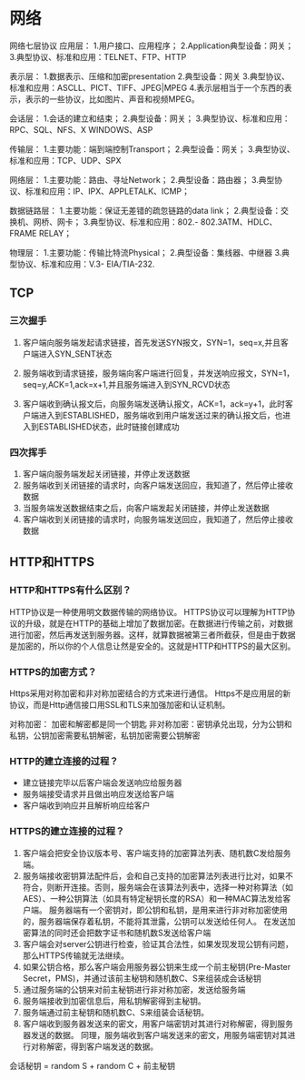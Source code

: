 #  网络

网络七层协议
应用层：
1.用户接口、应用程序；
2.Application典型设备：网关；
3.典型协议、标准和应用：TELNET、FTP、HTTP

表示层：
1.数据表示、压缩和加密presentation
2.典型设备：网关
3.典型协议、标准和应用：ASCLL、PICT、TIFF、JPEG|MPEG
4.表示层相当于一个东西的表示，表示的一些协议，比如图片、声音和视频MPEG。

会话层：
1.会话的建立和结束；
2.典型设备：网关；
3.典型协议、标准和应用：RPC、SQL、NFS、X WINDOWS、ASP

传输层：
1.主要功能：端到端控制Transport；
2.典型设备：网关；
3.典型协议、标准和应用：TCP、UDP、SPX

网络层：
1.主要功能：路由、寻址Network；
2.典型设备：路由器；
3.典型协议、标准和应用：IP、IPX、APPLETALK、ICMP；

数据链路层：
1.主要功能：保证无差错的疏忽链路的data link；
2.典型设备：交换机、网桥、网卡；
3.典型协议、标准和应用：802.- 802.3ATM、HDLC、FRAME RELAY；

物理层：
1.主要功能：传输比特流Physical；
2.典型设备：集线器、中继器
3.典型协议、标准和应用：V.3- EIA/TIA-232.

## TCP
### 三次握手
1. 客户端向服务端发起请求链接，首先发送SYN报文，SYN=1，seq=x,并且客户端进入SYN_SENT状态

2. 服务端收到请求链接，服务端向客户端进行回复，并发送响应报文，SYN=1，seq=y,ACK=1,ack=x+1,并且服务端进入到SYN_RCVD状态
3. 客户端收到确认报文后，向服务端发送确认报文，ACK=1，ack=y+1，此时客户端进入到ESTABLISHED，服务端收到用户端发送过来的确认报文后，也进入到ESTABLISHED状态，此时链接创建成功

### 四次挥手
1. 客户端向服务端发起关闭链接，并停止发送数据
2. 服务端收到关闭链接的请求时，向客户端发送回应，我知道了，然后停止接收数据
3. 当服务端发送数据结束之后，向客户端发起关闭链接，并停止发送数据
4. 客户端收到关闭链接的请求时，向服务端发送回应，我知道了，然后停止接收数据

## HTTP和HTTPS
### HTTP和HTTPS有什么区别？
HTTP协议是一种使用明文数据传输的网络协议。
HTTPS协议可以理解为HTTP协议的升级，就是在HTTP的基础上增加了数据加密。在数据进行传输之前，对数据进行加密，然后再发送到服务器。这样，就算数据被第三者所截获，但是由于数据是加密的，所以你的个人信息让然是安全的。这就是HTTP和HTTPS的最大区别。

### HTTPS的加密方式？
Https采用对称加密和非对称加密结合的方式来进行通信。
Https不是应用层的新协议，而是Http通信接口用SSL和TLS来加强加密和认证机制。

对称加密： 加密和解密都是同一个钥匙
非对称加密：密钥承兑出现，分为公钥和私钥，公钥加密需要私钥解密，私钥加密需要公钥解密

### HTTP的建立连接的过程？
* 建立链接完毕以后客户端会发送响应给服务器
* 服务端接受请求并且做出响应发送给客户端
* 客户端收到响应并且解析响应给客户

### HTTPS的建立连接的过程？

1. 客户端会把安全协议版本号、客户端支持的加密算法列表、随机数C发给服务端。
2. 服务端接收密钥算法配件后，会和自己支持的加密算法列表进行比对，如果不符合，则断开连接。否则，服务端会在该算法列表中，选择一种对称算法（如AES）、一种公钥算法（如具有特定秘钥长度的RSA）和一种MAC算法发给客户端。
服务器端有一个密钥对，即公钥和私钥，是用来进行非对称加密使用的，服务器端保存着私钥，不能将其泄露，公钥可以发送给任何人。
在发送加密算法的同时还会把数字证书和随机数S发送给客户端
3. 客户端会对server公钥进行检查，验证其合法性，如果发现发现公钥有问题，那么HTTPS传输就无法继续。
4. 如果公钥合格，那么客户端会用服务器公钥来生成一个前主秘钥(Pre-Master Secret，PMS)，并通过该前主秘钥和随机数C、S来组装成会话秘钥
5. 通过服务端的公钥来对前主秘钥进行非对称加密，发送给服务端
6. 服务端接收到加密信息后，用私钥解密得到主秘钥。
7. 服务端通过前主秘钥和随机数C、S来组装会话秘钥。
8. 客户端收到服务器发送来的密文，用客户端密钥对其进行对称解密，得到服务器发送的数据。
同理，服务端收到客户端发送来的密文，用服务端密钥对其进行对称解密，得到客户端发送的数据。

会话秘钥 = random S + random C + 前主秘钥

